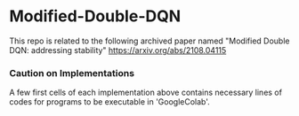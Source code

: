 # Modified-Double-DQN
This repo is related to the following archived paper named "Modified Double DQN: addressing stability"
https://arxiv.org/abs/2108.04115


### Caution on Implementations
A few first cells of each implementation above contains necessary lines of codes for programs to be executable in 'GoogleColab'.  
